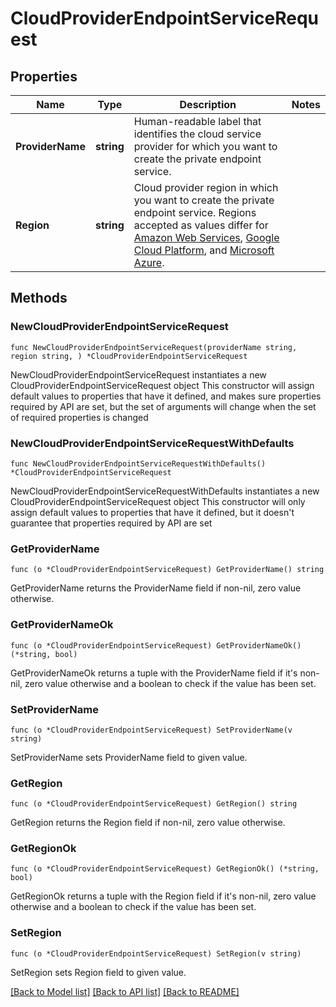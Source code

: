 # CloudProviderEndpointServiceRequest

## Properties

Name | Type | Description | Notes
------------ | ------------- | ------------- | -------------
**ProviderName** | **string** | Human-readable label that identifies the cloud service provider for which you want to create the private endpoint service. | 
**Region** | **string** | Cloud provider region in which you want to create the private endpoint service. Regions accepted as values differ for [Amazon Web Services](https://docs.atlas.mongodb.com/reference/amazon-aws/), [Google Cloud Platform](https://docs.atlas.mongodb.com/reference/google-gcp/), and [Microsoft Azure](https://docs.atlas.mongodb.com/reference/microsoft-azure/). | 

## Methods

### NewCloudProviderEndpointServiceRequest

`func NewCloudProviderEndpointServiceRequest(providerName string, region string, ) *CloudProviderEndpointServiceRequest`

NewCloudProviderEndpointServiceRequest instantiates a new CloudProviderEndpointServiceRequest object
This constructor will assign default values to properties that have it defined,
and makes sure properties required by API are set, but the set of arguments
will change when the set of required properties is changed

### NewCloudProviderEndpointServiceRequestWithDefaults

`func NewCloudProviderEndpointServiceRequestWithDefaults() *CloudProviderEndpointServiceRequest`

NewCloudProviderEndpointServiceRequestWithDefaults instantiates a new CloudProviderEndpointServiceRequest object
This constructor will only assign default values to properties that have it defined,
but it doesn't guarantee that properties required by API are set

### GetProviderName

`func (o *CloudProviderEndpointServiceRequest) GetProviderName() string`

GetProviderName returns the ProviderName field if non-nil, zero value otherwise.

### GetProviderNameOk

`func (o *CloudProviderEndpointServiceRequest) GetProviderNameOk() (*string, bool)`

GetProviderNameOk returns a tuple with the ProviderName field if it's non-nil, zero value otherwise
and a boolean to check if the value has been set.

### SetProviderName

`func (o *CloudProviderEndpointServiceRequest) SetProviderName(v string)`

SetProviderName sets ProviderName field to given value.

### GetRegion

`func (o *CloudProviderEndpointServiceRequest) GetRegion() string`

GetRegion returns the Region field if non-nil, zero value otherwise.

### GetRegionOk

`func (o *CloudProviderEndpointServiceRequest) GetRegionOk() (*string, bool)`

GetRegionOk returns a tuple with the Region field if it's non-nil, zero value otherwise
and a boolean to check if the value has been set.

### SetRegion

`func (o *CloudProviderEndpointServiceRequest) SetRegion(v string)`

SetRegion sets Region field to given value.


[[Back to Model list]](../README.md#documentation-for-models) [[Back to API list]](../README.md#documentation-for-api-endpoints) [[Back to README]](../README.md)


